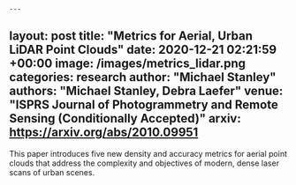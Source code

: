 	---
layout: post
title:  "Metrics for Aerial, Urban LiDAR Point Clouds"
date:   2020-12-21 02:21:59 +00:00
image: /images/metrics_lidar.png
categories: research
author: "Michael Stanley"
authors: "<strong>Michael Stanley</strong>, Debra Laefer"
venue: "ISPRS Journal of Photogrammetry and Remote Sensing (Conditionally Accepted)"
arxiv: https://arxiv.org/abs/2010.09951
---
This paper introduces five new density and accuracy metrics for aerial point clouds that address the complexity and objectives of modern, dense laser scans of urban scenes. 